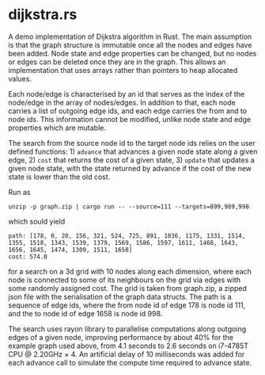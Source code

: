 # dijkstra.rs

A demo implementation of Dijkstra algorithm in Rust. The main assumption is that the graph structure is immutable once all the nodes and edges have been added. Node state and edge properties can be changed, but no nodes or edges can be deleted once they are in the graph. This allows an implementation that uses arrays rather than pointers to heap allocated values.

Each node/edge is characterised by an id that serves as the index of the node/edge in the array of nodes/edges. In addition to that, each node carries a list of outgoing edge ids, and each edge carries the from and to node ids. This information cannot be modified, unlike node state and edge properties which are mutable.

The search from the source node id to the target node ids relies on the user defined functions: 1) `advance` that advances a given node state along a given edge, 2) `cost` that returns the cost of a given state, 3) `update` that updates a given node state, with the state returned by advance if the cost of the new state is lower than the old cost.

Run as

    unzip -p graph.zip | cargo run -- --source=111 --targets=899,989,998

which sould yield

    path: [178, 0, 20, 156, 321, 524, 725, 891, 1036, 1175, 1331, 1514, 1355, 1518, 1343, 1539, 1379, 1569, 1586, 1597, 1611, 1468, 1643, 1656, 1645, 1474, 1309, 1511, 1658]
    cost: 574.0

for a search on a 3d grid with 10 nodes along each dimension, where each node is connected to some of its neighbours on the grid via edges with some randomly assigned cost. The grid is taken from graph.zip, a zipped json file with the serialisation of the graph data structs.
The path is a sequence of edge ids, where the from node id of edge 178 is node id 111, and the to node id of edge 1658 is node id 998.

The search uses rayon library to parallelise computations along outgoing edges of a given node, improving performance by about 40% for the example graph used above, from 4.1 seconds to 2.6 seconds on i7-4785T CPU @ 2.20GHz × 4. An artificial delay of 10 milliseconds was added for each advance call to simulate the compute time required to advance state.